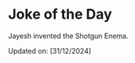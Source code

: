 # Joke of the Day

<!-- #joke -->
Jayesh invented the Shotgun Enema.

Updated on: [31/12/2024]
<!-- #jokeEnd -->